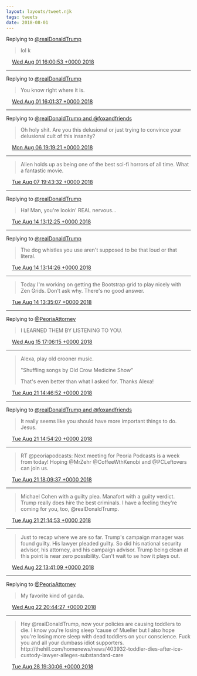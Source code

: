 ```yaml
---
layout: layouts/tweet.njk
tags: tweets
date: 2018-08-01
---
```


Replying to [@realDonaldTrump](https://twitter.com/realDonaldTrump/status/1024646945640525826)

> lol k

<img src="/img/tweet-media/tweet.ico" width="12" /> [Wed Aug 01 16:00:53 +0000 2018](https://twitter.com/timwasson/status/1024686413269422080)

----

Replying to [@realDonaldTrump](https://twitter.com/realDonaldTrump/status/1024680095343108097)

> You know right where it is\.

<img src="/img/tweet-media/tweet.ico" width="12" /> [Wed Aug 01 16:01:37 +0000 2018](https://twitter.com/timwasson/status/1024686598812786689)

----

Replying to [@realDonaldTrump and @foxandfriends](https://twitter.com/realDonaldTrump/status/1026474458326986752)

> Oh holy shit\. Are you this delusional or just trying to convince your delusional cult of this insanity?

<img src="/img/tweet-media/tweet.ico" width="12" /> [Mon Aug 06 19:19:21 +0000 2018](https://twitter.com/timwasson/status/1026548298197286912)

----

> Alien holds up as being one of the best sci\-fi horrors of all time\. What a fantastic movie\.

<img src="/img/tweet-media/tweet.ico" width="12" /> [Tue Aug 07 19:43:32 +0000 2018](https://twitter.com/timwasson/status/1026916773428449280)

----

Replying to [@realDonaldTrump](https://twitter.com/realDonaldTrump/status/1029354577559281665)

> Ha\! Man, you're lookin' REAL nervous\.\.\.

<img src="/img/tweet-media/tweet.ico" width="12" /> [Tue Aug 14 13:12:25 +0000 2018](https://twitter.com/timwasson/status/1029355060843765763)

----

Replying to [@realDonaldTrump](https://twitter.com/realDonaldTrump/status/1029329583672307712)

> The dog whistles you use aren't supposed to be that loud or that literal\.

<img src="/img/tweet-media/tweet.ico" width="12" /> [Tue Aug 14 13:14:26 +0000 2018](https://twitter.com/timwasson/status/1029355566085361669)

----

> Today I'm working on getting the Bootstrap grid to play nicely with Zen Grids\. Don't ask why\. There's no good answer\.

<img src="/img/tweet-media/tweet.ico" width="12" /> [Tue Aug 14 13:35:07 +0000 2018](https://twitter.com/timwasson/status/1029360773481541633)

----

Replying to [@PeoriaAttorney](https://twitter.com/PeoriaAttorney/status/1029776074899681280)

> I LEARNED THEM BY LISTENING TO YOU\.

<img src="/img/tweet-media/tweet.ico" width="12" /> [Wed Aug 15 17:06:15 +0000 2018](https://twitter.com/timwasson/status/1029776295863967744)

----

> Alexa, play old crooner music\.  
>   
> "Shuffling songs by Old Crow Medicine Show"  
>   
> That's even better than what I asked for\. Thanks Alexa\!

<img src="/img/tweet-media/tweet.ico" width="12" /> [Tue Aug 21 14:46:52 +0000 2018](https://twitter.com/timwasson/status/1031915542607810560)

----

Replying to [@realDonaldTrump and @foxandfriends](https://twitter.com/realDonaldTrump/status/1031907600219209728)

> It really seems like you should have more important things to do\. Jesus\.

<img src="/img/tweet-media/tweet.ico" width="12" /> [Tue Aug 21 14:54:20 +0000 2018](https://twitter.com/timwasson/status/1031917424726220800)

----

> RT @peoriapodcasts: Next meeting for Peoria Podcasts is a week from today\! Hoping @MrZehr @CoffeeWthKenobi and @PCLeftovers can join us\.

<img src="/img/tweet-media/tweet.ico" width="12" /> [Tue Aug 21 18:09:37 +0000 2018](https://twitter.com/timwasson/status/1031966569373556736)

----

> Michael Cohen with a guilty plea\. Manafort with a guilty verdict\. Trump really does hire the best criminals\. I have a feeling they're coming for you, too, @realDonaldTrump\.

<img src="/img/tweet-media/tweet.ico" width="12" /> [Tue Aug 21 21:14:53 +0000 2018](https://twitter.com/timwasson/status/1032013191595868160)

----

> Just to recap where we are so far\. Trump's campaign manager was found guilty\. His lawyer pleaded guilty\. So did his national security advisor, his attorney, and his campaign advisor\. Trump being clean at this point is near zero possibility\. Can't wait to se how it plays out\.

<img src="/img/tweet-media/tweet.ico" width="12" /> [Wed Aug 22 13:41:09 +0000 2018](https://twitter.com/timwasson/status/1032261394031419397)

----

Replying to [@PeoriaAttorney](https://twitter.com/PeoriaAttorney/status/1032367721076256768)

> My favorite kind of ganda\.

<img src="/img/tweet-media/tweet.ico" width="12" /> [Wed Aug 22 20:44:27 +0000 2018](https://twitter.com/timwasson/status/1032367920716730368)

----

> Hey @realDonaldTrump, now your policies are causing toddlers to die\. I know you're losing sleep 'cause of Mueller but I also hope you're losing more sleep with dead toddlers on your conscience\. Fuck you and all your dumbass idiot supporters\. http://thehill\.com/homenews/news/403932\-toddler\-dies\-after\-ice\-custody\-lawyer\-alleges\-substandard\-care

<img src="/img/tweet-media/tweet.ico" width="12" /> [Tue Aug 28 19:30:06 +0000 2018](https://twitter.com/timwasson/status/1034523536864555009)